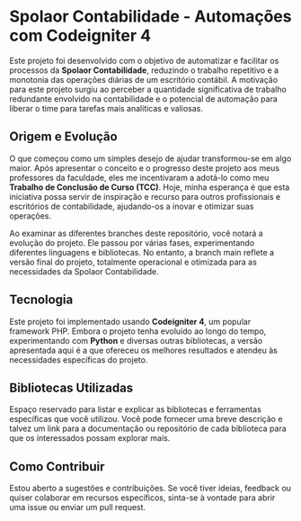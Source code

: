 # Spolaor Contabilidade - Automações com Codeigniter 4

Este projeto foi desenvolvido com o objetivo de automatizar e facilitar os processos da **Spolaor Contabilidade**, reduzindo o trabalho repetitivo e a monotonia das operações diárias de um escritório contábil. A motivação para este projeto surgiu ao perceber a quantidade significativa de trabalho redundante envolvido na contabilidade e o potencial de automação para liberar o time para tarefas mais analíticas e valiosas.

## Origem e Evolução
O que começou como um simples desejo de ajudar transformou-se em algo maior. Após apresentar o conceito e o progresso deste projeto aos meus professores da faculdade, eles me incentivaram a adotá-lo como meu **Trabalho de Conclusão de Curso (TCC)**. Hoje, minha esperança é que esta iniciativa possa servir de inspiração e recurso para outros profissionais e escritórios de contabilidade, ajudando-os a inovar e otimizar suas operações.

Ao examinar as diferentes branches deste repositório, você notará a evolução do projeto. Ele passou por várias fases, experimentando diferentes linguagens e bibliotecas. No entanto, a branch main reflete a versão final do projeto, totalmente operacional e otimizada para as necessidades da Spolaor Contabilidade.

## Tecnologia
Este projeto foi implementado usando **Codeigniter 4**, um popular framework PHP. Embora o projeto tenha evoluído ao longo do tempo, experimentando com **Python** e diversas outras bibliotecas, a versão apresentada aqui é a que ofereceu os melhores resultados e atendeu às necessidades específicas do projeto.

## Bibliotecas Utilizadas
Espaço reservado para listar e explicar as bibliotecas e ferramentas específicas que você utilizou. Você pode fornecer uma breve descrição e talvez um link para a documentação ou repositório de cada biblioteca para que os interessados possam explorar mais.

## Como Contribuir
Estou aberto a sugestões e contribuições. Se você tiver ideias, feedback ou quiser colaborar em recursos específicos, sinta-se à vontade para abrir uma issue ou enviar um pull request.
